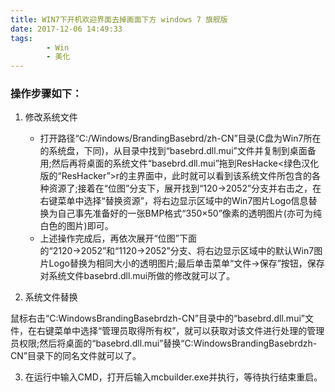 ```yaml
---
title: WIN7下开机欢迎界面去掉画面下方 windows 7 旗舰版
date: 2017-12-06 14:49:33
tags: 
        - Win
        - 美化
---
```

### 操作步骤如下：

1.  修改系统文件

    - 打开路径“C:/Windows/BrandingBasebrd/zh-CN”目录(C盘为Win7所在的系统盘，下同)，从目录中找到“basebrd.dll.mui”文件并复制到桌面备用;然后再将桌面的系统文件“basebrd.dll.mui”拖到ResHacke<绿色汉化版的“ResHacker”>r的主界面中，此时就可以看到该系统文件所包含的各种资源了;接着在“位图”分支下，展开找到“120→2052”分支并右击之，在右键菜单中选择“替换资源”，将右边显示区域中的Win7图片Logo信息替换为自己事先准备好的一张BMP格式“350×50”像素的透明图片(亦可为纯白色的图片)即可。
    - 上述操作完成后，再依次展开“位图”下面的“2120→2052”和“1120→2052”分支、将右边显示区域中的默认Win7图片Logo替换为相同大小的透明图片;最后单击菜单“文件→保存”按钮，保存对系统文件basebrd.dll.mui所做的修改就可以了。

2.  系统文件替换

鼠标右击“C:WindowsBrandingBasebrdzh-CN”目录中的“basebrd.dll.mui”文件，在右键菜单中选择“管理员取得所有权”，就可以获取对该文件进行处理的管理员权限;然后将桌面的“basebrd.dll.mui”替换“C:WindowsBrandingBasebrdzh-CN”目录下的同名文件就可以了。

3.  在运行中输入CMD，打开后输入mcbuilder.exe并执行，等待执行结束重启。
